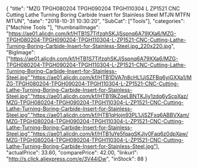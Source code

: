 {
	"title": "MZG TPGH080204 TPGH090204 TPGH110304 L ZP1521 CNC Cutting Lathe Turning Boring Carbide Insert for Stainless Steel MTJN MTFN MTUN",
	"date": "2018-10-31 10:30:20",
	"SubCat": ["Tools"],
	"categories": ["Machine Tools "],
	"thumbnailImage": "https://ae01.alicdn.com/kf/HTB1S7TifzqhSKJjSspnq6A79XXa6/MZG-TPGH080204-TPGH090204-TPGH110304-L-ZP1521-CNC-Cutting-Lathe-Turning-Boring-Carbide-Insert-for-Stainless-Steel.jpg_220x220.jpg",
	"BigImage": ["https://ae01.alicdn.com/kf/HTB1S7TifzqhSKJjSspnq6A79XXa6/MZG-TPGH080204-TPGH090204-TPGH110304-L-ZP1521-CNC-Cutting-Lathe-Turning-Boring-Carbide-Insert-for-Stainless-Steel.jpg","https://ae01.alicdn.com/kf/HTB1DVA7n8cHL1JjSZFBq6yiGXXa1/MZG-TPGH080204-TPGH090204-TPGH110304-L-ZP1521-CNC-Cutting-Lathe-Turning-Boring-Carbide-Insert-for-Stainless-Steel.jpg","https://ae01.alicdn.com/kf/HTB19kZqeLBNTKJjy1zdq6yScpXaz/MZG-TPGH080204-TPGH090204-TPGH110304-L-ZP1521-CNC-Cutting-Lathe-Turning-Boring-Carbide-Insert-for-Stainless-Steel.jpg","https://ae01.alicdn.com/kf/HTB1qHojn93PL1JjSZFxq6ABBVXam/MZG-TPGH080204-TPGH090204-TPGH110304-L-ZP1521-CNC-Cutting-Lathe-Turning-Boring-Carbide-Insert-for-Stainless-Steel.jpg","https://ae01.alicdn.com/kf/HTB1uYe5fqagSKJjy0Faq6z0dpXaw/MZG-TPGH080204-TPGH090204-TPGH110304-L-ZP1521-CNC-Cutting-Lathe-Turning-Boring-Carbide-Insert-for-Stainless-Steel.jpg"],
	"actualPrice": 33.60,
	"comparePrice": 42.00,
	"linkurl": "http://s.click.aliexpress.com/e/3V44iDw",
	"inStock": 88
}
